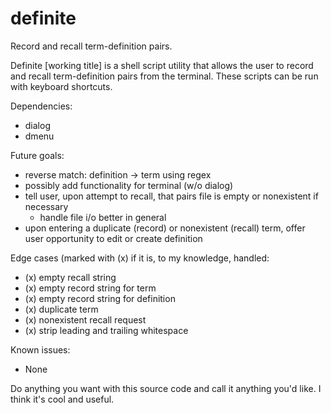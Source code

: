 # definite
Record and recall term-definition pairs.

Definite [working title] is a shell script utility that allows the user to record and recall term-definition pairs from the terminal. These scripts can be run with keyboard shortcuts.

Dependencies:
  - dialog
  - dmenu

Future goals:
  - reverse match: definition -> term using regex
  - possibly add functionality for terminal (w/o dialog)
  - tell user, upon attempt to recall, that pairs file is empty or nonexistent if necessary
    - handle file i/o better in general
  - upon entering a duplicate (record) or nonexistent (recall) term, offer user opportunity to edit or create definition

Edge cases (marked with (x) if it is, to my knowledge, handled:
  - (x) empty recall string
  - (x) empty record string for term
  - (x) empty record string for definition
  - (x) duplicate term
  - (x) nonexistent recall request
  - (x) strip leading and trailing whitespace

Known issues:
  - None

Do anything you want with this source code and call it anything you'd like. I think it's cool and useful.
